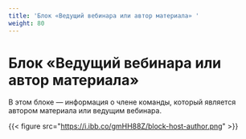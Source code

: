 ```yaml
---
title: 'Блок «Ведущий вебинара или автор материала» '
weight: 80
---
```

# Блок «Ведущий вебинара или автор материала»

В этом блоке — информация о члене команды, который является автором материала или ведущим вебинара. 

{{< figure src="https://i.ibb.co/gmHH88Z/block-host-author.png" >}}




